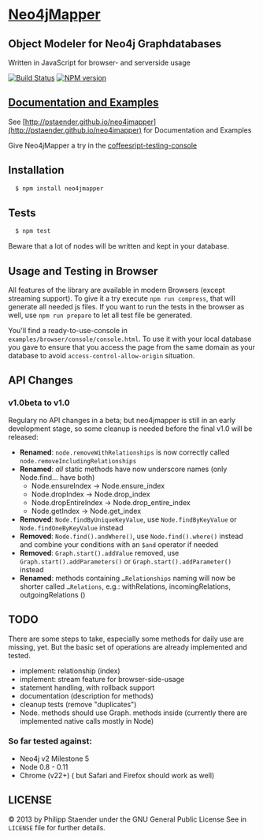 # [Neo4jMapper](http://pstaender.github.io/neo4jmapper)
## Object Modeler for Neo4j Graphdatabases

Written in JavaScript for browser- and serverside usage

[![Build Status](https://api.travis-ci.org/pstaender/neo4jmapper.png)](https://travis-ci.org/pstaender/neo4jmapper)
[![NPM version](https://badge.fury.io/js/neo4jmapper.png)](https://npmjs.org/package/neo4jmapper)

## [Documentation and Examples](http://pstaender.github.io/neo4jmapper)

See [http://pstaender.github.io/neo4jmapper](http://pstaender.github.io/neo4jmapper) for Documentation and Examples

Give Neo4jMapper a try in the [coffeesript-testing-console](http://pstaender.github.io/neo4jmapper/examples/browser/console/console.html)

## Installation

```sh
  $ npm install neo4jmapper
```

## Tests

```sh
  $ npm test
```

Beware that a lot of nodes will be written and kept in your database.

## Usage and Testing in Browser

All features of the library are available in modern Browsers (except streaming support). To give it a try execute `npm run compress`, that will generate all needed js files. If you want to run the tests in the browser as well, use `npm run prepare` to let all test file be generated.

You'll find a ready-to-use-console in `examples/browser/console/console.html`. To use it with your local database you gave to ensure that you access the page from the same domain as your database to avoid `access-control-allow-origin` situation.

## API Changes

### v1.0beta to v1.0

Regulary no API changes in a beta; but neo4jmapper is still in an early development stage, so some cleanup is needed before the final v1.0 will be released:

  * **Renamed**: `node.removeWithRelationships` is now correctly called `node.removeIncludingRelationships`
  * **Renamed**: *all* static methods have now underscore names (only Node.find… have both)
    * Node.ensureIndex -> Node.ensure_index
    * Node.dropIndex  -> Node.drop_index
    * Node.dropEntireIndex -> Node.drop_entire_index
    * Node.getIndex -> Node.get_index
  * **Removed**: `Node.findByUniqueKeyValue`, use `Node.findByKeyValue` or `Node.findOneByKeyValue` instead
  * **Removed**: `Node.find().andWhere()`, use `Node.find().where()` instead and combine your conditions with an `$and` operator if needed
  * **Removed**: `Graph.start().addValue` removed, use `Graph.start().addParameters()` or `Graph.start().addParameter()` instead
  * **Renamed**: methods containing `…Relationships` naming will now be shorter called `…Relations`, e.g.: withRelations, incomingRelations, outgoingRelations ()

## TODO

There are some steps to take, especially some methods for daily use are missing, yet. But the basic set of operations are already implemented and tested.

  * implement: relationship (index)
  * implement: stream feature for browser-side-usage
  * statement handling, with rollback support
  * documentation (description for methods)
  * cleanup tests (remove "duplicates")
  * Node. methods should use Graph. methods inside (currently there are implemented native calls mostly in Node)

### So far tested against:

* Neo4j v2 Milestone 5
* Node 0.8 - 0.11
* Chrome (v22+) ( but Safari and Firefox should work as well)

## LICENSE

© 2013 by Philipp Staender under the GNU General Public License
See in `LICENSE` file for further details.